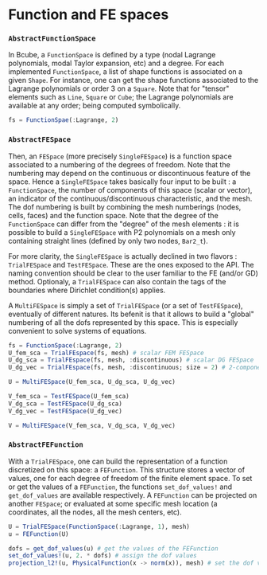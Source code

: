 # Function and FE spaces

### `AbstractFunctionSpace`

In Bcube, a `FunctionSpace` is defined by a type (nodal Lagrange polynomials, modal Taylor expansion, etc) and a degree. For each implemented `FunctionSpace`, a list of shape functions is associated on a given `Shape`. For instance, one can get the shape functions associated to the Lagrange polynomials or order 3 on a `Square`. Note that for "tensor" elements such as `Line`, `Square` or `Cube`; the Lagrange polynomials are available at any order; being computed symbolically.

```julia
fs = FunctionSpae(:Lagrange, 2)
```

### `AbstractFESpace`

Then, an `FESpace` (more precisely `SingleFESpace`) is a function space associated to a numbering of the degrees of freedom. Note that the numbering may depend on the continuous or discontinuous feature of the space. Hence a `SingleFESpace` takes basically four input to be built : a `FunctionSpace`, the number of components of this space (scalar or vector), an indicator of the continuous/discontinuous characteristic, and the mesh. The dof numbering is built by combining the mesh numberings (nodes, cells, faces) and the function space. Note that the degree of the `FunctionSpace` can differ from the "degree" of the mesh elements : it is possible to build a `SingleFESpace` with P2 polynomials on a mesh only containing straight lines (defined by only two nodes, `Bar2_t`). 

For more clarity, the `SingleFESpace` is actually declined in two flavors : `TrialFESpace` and `TestFESpace`. These are the ones exposed to the API. The naming convention should be clear to the user familiar to the FE (and/or GD) method. Optionaly, a `TrialFESpace` can also contain the tags of the boundaries where Dirichlet condition(s) applies.

A `MultiFESpace` is simply a set of `TrialFESpace` (or a set of `TestFESpace`), eventually of different natures. Its befenit is that it allows to build a "global" numbering of all the dofs represented by this space. This is especially convenient to solve systems of equations.

```julia
fs = FunctionSpace(:Lagrange, 2)
U_fem_sca = TrialFEspace(fs, mesh) # scalar FEM FESpace
U_dg_sca = TrialFEspace(fs, mesh, :discontinuous) # scalar DG FESpace
U_dg_vec = TrialFEspace(fs, mesh, :discontinuous; size = 2) # 2-components DG FESpace

U = MultiFESpace(U_fem_sca, U_dg_sca, U_dg_vec)

V_fem_sca = TestFESpace(U_fem_sca)
V_dg_sca = TestFESpace(U_dg_sca)
V_dg_vec = TestFESpace(U_dg_vec)

V = MultiFESpace(V_fem_sca, V_dg_sca, V_dg_vec)
```

### `AbstractFEFunction`

With a `TrialFESpace`, one can build the representation of a function discretized on this space: a `FEFunction`. This structure stores a vector of values, one for each degree of freedom of the finite element space. To set or get the values of a `FEFunction`, the functions `set_dof_values!` and `get_dof_values` are available respectively. A `FEFunction` can be projected on another `FESpace`; or evaluated at some specific mesh location (a coordinates, all the nodes, all the mesh centers, etc).

```julia
U = TrialFESpace(FunctionSpace(:Lagrange, 1), mesh)
u = FEFunction(U)

dofs = get_dof_values(u) # get the values of the FEFunction
set_dof_values!(u, 2. * dofs) # assign the dof values
projection_l2!(u, PhysicalFunction(x -> norm(x)), mesh) # set the dof values using an L2 projection
```
